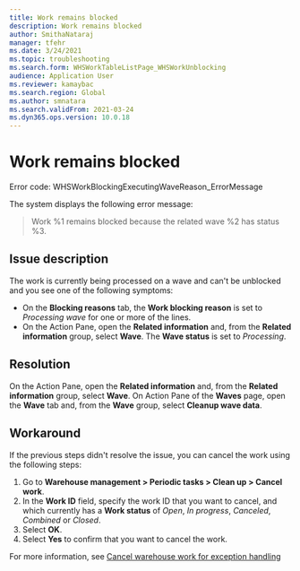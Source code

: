 ```yaml
---
title: Work remains blocked
description: Work remains blocked
author: SmithaNataraj
manager: tfehr
ms.date: 3/24/2021
ms.topic: troubleshooting
ms.search.form: WHSWorkTableListPage_WHSWorkUnblocking
audience: Application User
ms.reviewer: kamaybac
ms.search.region: Global
ms.author: smnatara
ms.search.validFrom: 2021-03-24
ms.dyn365.ops.version: 10.0.18
---
```


# Work remains blocked

Error code: WHSWorkBlockingExecutingWaveReason_ErrorMessage

The system displays the following error message:

> Work %1 remains blocked because the related wave %2 has status %3.

## Issue description

The work is currently being processed on a wave and can't be unblocked and you see one of the following symptoms:

- On the **Blocking reasons** tab, the **Work blocking reason** is set to *Processing wave* for one or more of the lines.
- On the Action Pane, open the **Related information** and, from the **Related information** group, select **Wave**. The **Wave status** is set to *Processing*.

## Resolution

On the Action Pane, open the **Related information** and, from the **Related information** group, select **Wave**. On Action Pane of the **Waves** page, open the **Wave** tab and, from the **Wave** group, select **Cleanup wave data**.

## Workaround

If the previous steps didn't resolve the issue, you can cancel the work using the following steps:

1. Go to **Warehouse management \> Periodic tasks \> Clean up \> Cancel work**.
1. In the **Work ID** field, specify the work ID that you want to cancel, and which currently has a **Work status** of *Open*, *In progress*, *Canceled*, *Combined* or *Closed*.
1. Select **OK**.
1. Select **Yes** to confirm that you want to cancel the work.

For more information, see [Cancel warehouse work for exception handling](../../warehousing/cancel-warehouse-work.md)
